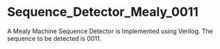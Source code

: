 # Sequence_Detector_Mealy_0011
A Mealy Machine Sequence Detector is Implemented using Verilog. The sequence to be detected is 0011.
